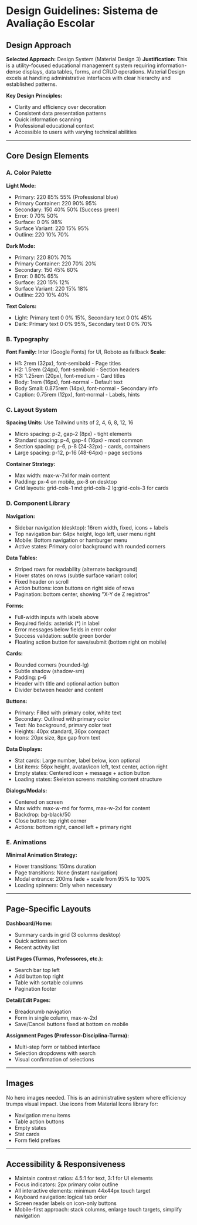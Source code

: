 # Design Guidelines: Sistema de Avaliação Escolar

## Design Approach

**Selected Approach:** Design System (Material Design 3)
**Justification:** This is a utility-focused educational management system requiring information-dense displays, data tables, forms, and CRUD operations. Material Design excels at handling administrative interfaces with clear hierarchy and established patterns.

**Key Design Principles:**
- Clarity and efficiency over decoration
- Consistent data presentation patterns
- Quick information scanning
- Professional educational context
- Accessible to users with varying technical abilities

---

## Core Design Elements

### A. Color Palette

**Light Mode:**
- Primary: 220 85% 55% (Professional blue)
- Primary Container: 220 90% 95%
- Secondary: 150 40% 50% (Success green)
- Error: 0 70% 50%
- Surface: 0 0% 98%
- Surface Variant: 220 15% 95%
- Outline: 220 10% 70%

**Dark Mode:**
- Primary: 220 80% 70%
- Primary Container: 220 70% 20%
- Secondary: 150 45% 60%
- Error: 0 80% 65%
- Surface: 220 15% 12%
- Surface Variant: 220 15% 18%
- Outline: 220 10% 40%

**Text Colors:**
- Light: Primary text 0 0% 15%, Secondary text 0 0% 45%
- Dark: Primary text 0 0% 95%, Secondary text 0 0% 70%

### B. Typography

**Font Family:** Inter (Google Fonts) for UI, Roboto as fallback
**Scale:**
- H1: 2rem (32px), font-semibold - Page titles
- H2: 1.5rem (24px), font-semibold - Section headers
- H3: 1.25rem (20px), font-medium - Card titles
- Body: 1rem (16px), font-normal - Default text
- Body Small: 0.875rem (14px), font-normal - Secondary info
- Caption: 0.75rem (12px), font-normal - Labels, hints

### C. Layout System

**Spacing Units:** Use Tailwind units of 2, 4, 6, 8, 12, 16
- Micro spacing: p-2, gap-2 (8px) - tight elements
- Standard spacing: p-4, gap-4 (16px) - most common
- Section spacing: p-6, p-8 (24-32px) - cards, containers
- Large spacing: p-12, p-16 (48-64px) - page sections

**Container Strategy:**
- Max width: max-w-7xl for main content
- Padding: px-4 on mobile, px-8 on desktop
- Grid layouts: grid-cols-1 md:grid-cols-2 lg:grid-cols-3 for cards

### D. Component Library

**Navigation:**
- Sidebar navigation (desktop): 16rem width, fixed, icons + labels
- Top navigation bar: 64px height, logo left, user menu right
- Mobile: Bottom navigation or hamburger menu
- Active states: Primary color background with rounded corners

**Data Tables:**
- Striped rows for readability (alternate background)
- Hover states on rows (subtle surface variant color)
- Fixed header on scroll
- Action buttons: icon buttons on right side of rows
- Pagination: bottom center, showing "X-Y de Z registros"

**Forms:**
- Full-width inputs with labels above
- Required fields: asterisk (*) in label
- Error messages below fields in error color
- Success validation: subtle green border
- Floating action button for save/submit (bottom right on mobile)

**Cards:**
- Rounded corners (rounded-lg)
- Subtle shadow (shadow-sm)
- Padding: p-6
- Header with title and optional action button
- Divider between header and content

**Buttons:**
- Primary: Filled with primary color, white text
- Secondary: Outlined with primary color
- Text: No background, primary color text
- Heights: 40px standard, 36px compact
- Icons: 20px size, 8px gap from text

**Data Displays:**
- Stat cards: Large number, label below, icon optional
- List items: 56px height, avatar/icon left, text center, action right
- Empty states: Centered icon + message + action button
- Loading states: Skeleton screens matching content structure

**Dialogs/Modals:**
- Centered on screen
- Max width: max-w-md for forms, max-w-2xl for content
- Backdrop: bg-black/50
- Close button: top right corner
- Actions: bottom right, cancel left + primary right

### E. Animations

**Minimal Animation Strategy:**
- Hover transitions: 150ms duration
- Page transitions: None (instant navigation)
- Modal entrance: 200ms fade + scale from 95% to 100%
- Loading spinners: Only when necessary

---

## Page-Specific Layouts

**Dashboard/Home:**
- Summary cards in grid (3 columns desktop)
- Quick actions section
- Recent activity list

**List Pages (Turmas, Professores, etc.):**
- Search bar top left
- Add button top right
- Table with sortable columns
- Pagination footer

**Detail/Edit Pages:**
- Breadcrumb navigation
- Form in single column, max-w-2xl
- Save/Cancel buttons fixed at bottom on mobile

**Assignment Pages (Professor-Disciplina-Turma):**
- Multi-step form or tabbed interface
- Selection dropdowns with search
- Visual confirmation of selections

---

## Images

No hero images needed. This is an administrative system where efficiency trumps visual impact. Use icons from Material Icons library for:
- Navigation menu items
- Table action buttons
- Empty states
- Stat cards
- Form field prefixes

---

## Accessibility & Responsiveness

- Maintain contrast ratios: 4.5:1 for text, 3:1 for UI elements
- Focus indicators: 2px primary color outline
- All interactive elements: minimum 44x44px touch target
- Keyboard navigation: logical tab order
- Screen reader labels on icon-only buttons
- Mobile-first approach: stack columns, enlarge touch targets, simplify navigation